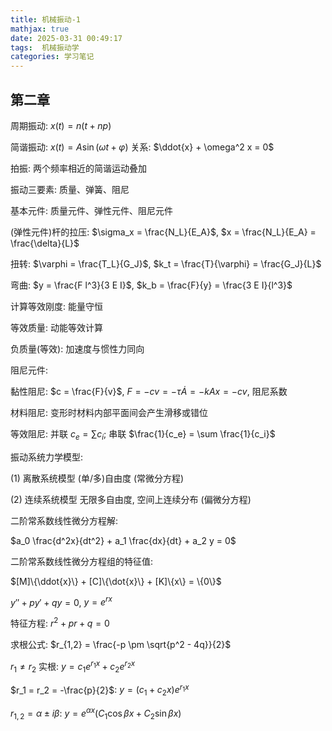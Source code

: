 ```yaml
---
title: 机械振动-1
mathjax: true
date: 2025-03-31 00:49:17
tags:  机械振动学
categories: 学习笔记
---
```

## 第二章

周期振动:  $x(t) = n(t + np)$

简谐振动: $x(t) = A \sin(\omega t + \varphi)$  关系: $\ddot{x} + \omega^2 x = 0$

拍振: 两个频率相近的简谐运动叠加

振动三要素: 质量、弹簧、阻尼

基本元件: 质量元件、弹性元件、阻尼元件

(弹性元件)杆的拉压:  $\sigma_x = \frac{N_L}{E_A}$,   $x = \frac{N_L}{E_A} = \frac{\delta}{L}$

扭转: $\varphi = \frac{T_L}{G_J}$,   $k_t = \frac{T}{\varphi} = \frac{G_J}{L}$

弯曲:  $y = \frac{F l^3}{3 E I}$,  $k_b = \frac{F}{y} = \frac{3 E I}{l^3}$

计算等效刚度: 能量守恒

等效质量: 动能等效计算

负质量(等效): 加速度与惯性力同向

阻尼元件:

黏性阻尼: $c = \frac{F}{v}$,  $F = -c v = -\tau \dot{A}= -k A x= -cv$,  阻尼系数

材料阻尼: 变形时材料内部平面间会产生滑移或错位

等效阻尼: 并联 $c_e = \sum c_i$; 串联 $\frac{1}{c_e} = \sum \frac{1}{c_i}$

振动系统力学模型:

(1) 离散系统模型 (单/多)自由度 (常微分方程)

(2) 连续系统模型 无限多自由度, 空间上连续分布 (偏微分方程)

二阶常系数线性微分方程解:

$a_0 \frac{d^2x}{dt^2} + a_1 \frac{dx}{dt} + a_2 y = 0$

二阶常系数线性微分方程组的特征值:

$[M]\{\ddot{x}\} + [C]\{\dot{x}\} + [K]\{x\} = \{0\}$

$y'' + py' + qy = 0$, $y = e^{rx}$

特征方程: $r^2 + pr + q = 0$

求根公式: $r_{1,2} = \frac{-p \pm \sqrt{p^2 - 4q}}{2}$

$r_1 \neq r_2$ 实根: $y = c_1 e^{r_1 x} + c_2 e^{r_2 x}$

$r_1 = r_2 = -\frac{p}{2}$: $y = (c_1 + c_2 x) e^{r_1 x}$

$r_{1,2} = \alpha \pm i\beta$: $y = e^{\alpha x} (C_1 \cos \beta x + C_2 \sin \beta x)$
